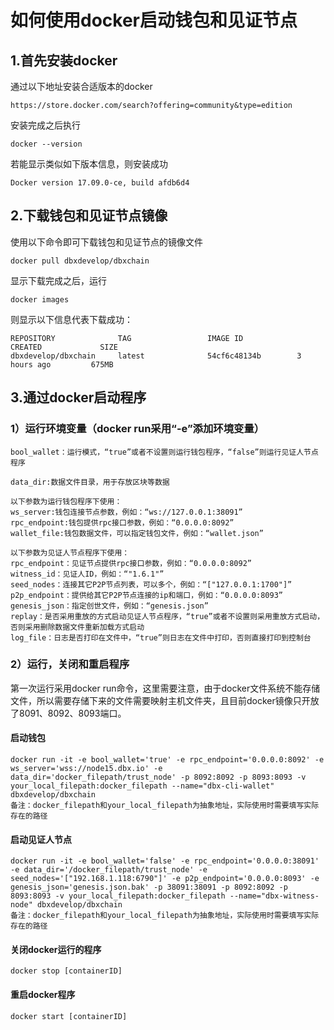 # 如何使用docker启动钱包和见证节点
## 1.首先安装docker
通过以下地址安装合适版本的docker

```
https://store.docker.com/search?offering=community&type=edition
```
安装完成之后执行
```
docker --version
```
若能显示类似如下版本信息，则安装成功

```
Docker version 17.09.0-ce, build afdb6d4
```

## 2.下载钱包和见证节点镜像
使用以下命令即可下载钱包和见证节点的镜像文件

```
docker pull dbxdevelop/dbxchain
```
显示下载完成之后，运行

```
docker images
```
则显示以下信息代表下载成功：

```
REPOSITORY              TAG                 IMAGE ID            CREATED             SIZE
dbxdevelop/dbxchain     latest              54cf6c48134b        3 hours ago         675MB
```
## 3.通过docker启动程序
### 1）运行环境变量（docker run采用“-e”添加环境变量）

```
bool_wallet：运行模式，“true”或者不设置则运行钱包程序，“false”则运行见证人节点程序

data_dir:数据文件目录，用于存放区块等数据

以下参数为运行钱包程序下使用：
ws_server:钱包连接节点参数，例如：“ws://127.0.0.1:38091”
rpc_endpoint:钱包提供rpc接口参数，例如：“0.0.0.0:8092”
wallet_file:钱包数据文件，可以指定钱包文件，例如：“wallet.json”

以下参数为见证人节点程序下使用：
rpc_endpoint：见证节点提供rpc接口参数，例如：“0.0.0.0:8092”
witness_id：见证人ID，例如：“"1.6.1"”
seed_nodes：连接其它P2P节点列表，可以多个，例如：“["127.0.0.1:1700"]”
p2p_endpoint：提供给其它P2P节点连接的ip和端口，例如：“0.0.0.0:8093”
genesis_json：指定创世文件，例如：“genesis.json”
replay：是否采用重放的方式启动见证人节点程序，“true”或者不设置则采用重放方式启动，否则采用删除数据文件重新加载方式启动
log_file：日志是否打印在文件中，“true”则日志在文件中打印，否则直接打印到控制台
```
### 2）运行，关闭和重启程序
第一次运行采用docker run命令，这里需要注意，由于docker文件系统不能存储文件，所以需要存储下来的文件需要映射主机文件夹，且目前docker镜像只开放了8091、8092、8093端口。
#### 启动钱包

```
docker run -it -e bool_wallet='true' -e rpc_endpoint='0.0.0.0:8092' -e ws_server='wss://node15.dbx.io' -e data_dir='docker_filepath/trust_node' -p 8092:8092 -p 8093:8093 -v your_local_filepath:docker_filepath --name="dbx-cli-wallet" dbxdevelop/dbxchain
备注：docker_filepath和your_local_filepath为抽象地址，实际使用时需要填写实际存在的路径
```
#### 启动见证人节点

```
docker run -it -e bool_wallet='false' -e rpc_endpoint='0.0.0.0:38091' -e data_dir='/docker_filepath/trust_node' -e seed_nodes='["192.168.1.118:6790"]' -e p2p_endpoint='0.0.0.0:8093' -e genesis_json='genesis.json.bak' -p 38091:38091 -p 8092:8092 -p 8093:8093 -v your_local_filepath:docker_filepath --name="dbx-witness-node" dbxdevelop/dbxchain
备注：docker_filepath和your_local_filepath为抽象地址，实际使用时需要填写实际存在的路径
```
#### 关闭docker运行的程序

```
docker stop [containerID]
```

#### 重启docker程序

```
docker start [containerID]
```